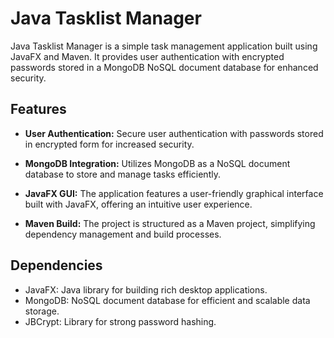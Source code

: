 # Java Tasklist Manager

Java Tasklist Manager is a simple task management application built using JavaFX and Maven. It provides user authentication with encrypted passwords stored in a MongoDB NoSQL document database for enhanced security.

## Features

- **User Authentication:** Secure user authentication with passwords stored in encrypted form for increased security.

- **MongoDB Integration:** Utilizes MongoDB as a NoSQL document database to store and manage tasks efficiently.

- **JavaFX GUI:** The application features a user-friendly graphical interface built with JavaFX, offering an intuitive user experience.

- **Maven Build:** The project is structured as a Maven project, simplifying dependency management and build processes.

## Dependencies

- JavaFX: Java library for building rich desktop applications.
- MongoDB: NoSQL document database for efficient and scalable data storage.
- JBCrypt: Library for strong password hashing.
